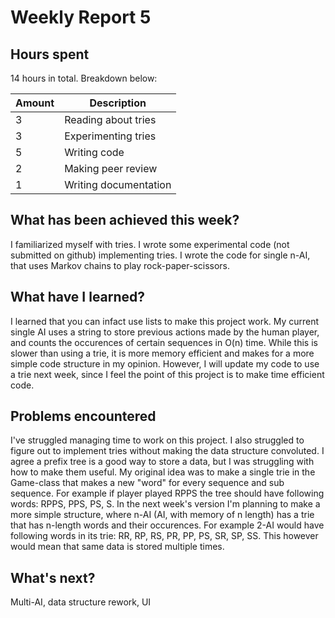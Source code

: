# Weekly Report 5

## Hours spent

14 hours in total. Breakdown below:

| Amount | Description                                     |
| ------ | ----------------------------------------------- |
| 3      | Reading about tries                             |
| 3      | Experimenting tries                             |
| 5      | Writing code                                    |
| 2      | Making peer review                              |
| 1      | Writing documentation                           |

## What has been achieved this week?

I familiarized myself with tries. I wrote some experimental code (not submitted on github) implementing tries. I wrote the code for single n-AI, that uses Markov chains to play rock-paper-scissors.

## What have I learned?

I learned that you can infact use lists to make this project work. My current single AI uses a string to store previous actions made by the human player, and counts the occurences of certain sequences in O(n) time. While this is slower than using a trie, it is more memory efficient and makes for a more simple code structure in my opinion. However, I will update my code to use a trie next week, since I feel the point of this project is to make time efficient code.

## Problems encountered

I've struggled managing time to work on this project. I also struggled to figure out to implement tries without making the data structure convoluted. I agree a prefix tree is a good way to store a data, but I was struggling with how to make them useful. My original idea was to make a single trie in the Game-class that makes a new "word" for every sequence and sub sequence. For example if player played RPPS the tree should have following words: RPPS, PPS, PS, S. In the next week's version I'm planning to make a more simple structure, where n-AI (AI, with memory of n length) has a trie that has n-length words and their occurences. For example 2-AI would have following words in its trie: RR, RP, RS, PR, PP, PS, SR, SP, SS. This however would mean that same data is stored multiple times.

## What's next?

Multi-AI, data structure rework, UI
